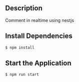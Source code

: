 ## Description

Comment in realtime using nestjs
## Install Dependencies

```bash
$ npm install
```

## Start the Application

```
$ npm run start
```

